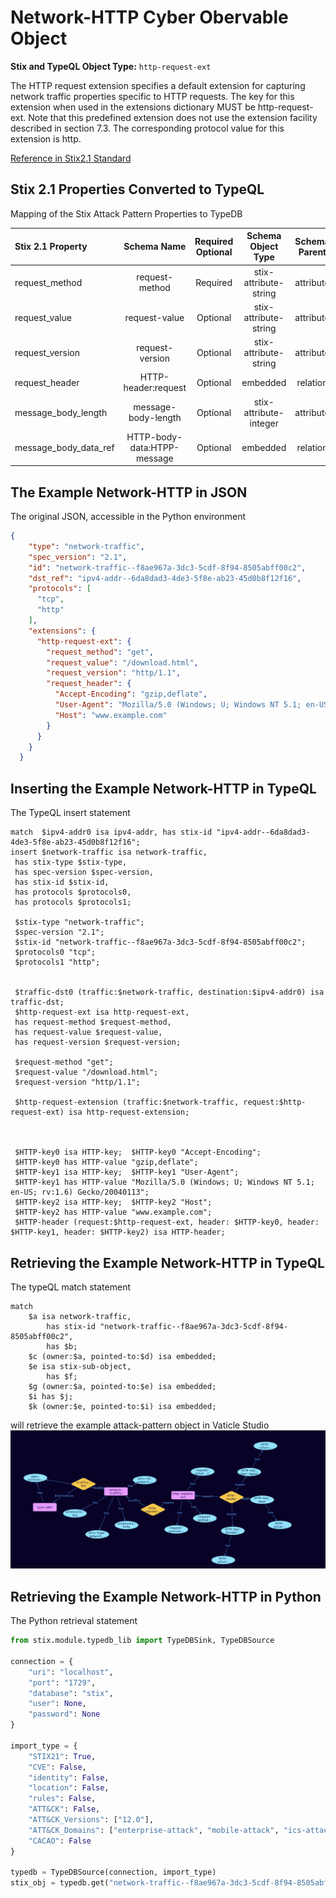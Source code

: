 # Network-HTTP Cyber Obervable Object

**Stix and TypeQL Object Type:**  `http-request-ext`

The HTTP request extension specifies a default extension for capturing network traffic properties specific to HTTP requests. The key for this extension when used in the extensions dictionary MUST be http-request-ext. Note that this predefined extension does not use the extension facility described in section 7.3. The corresponding protocol value for this extension is http.

[Reference in Stix2.1 Standard](https://docs.oasis-open.org/cti/stix/v2.1/os/stix-v2.1-os.html#_b0e376hgtml8)
## Stix 2.1 Properties Converted to TypeQL
Mapping of the Stix Attack Pattern Properties to TypeDB

|  Stix 2.1 Property    |           Schema Name             | Required  Optional  |      Schema Object Type | Schema Parent  |
|:--------------------|:--------------------------------:|:------------------:|:------------------------:|:-------------:|
| request_method |request-method |Required |  stix-attribute-string    |   attribute    |
| request_value |request-value |      Optional       |  stix-attribute-string    |   attribute    |
| request_version |request-version |      Optional       |  stix-attribute-string    |   attribute    |
| request_header |HTTP-header:request |      Optional       |embedded |relation |
| message_body_length |message-body-length |      Optional       |  stix-attribute-integer    |   attribute    |
| message_body_data_ref |HTTP-body-data:HTPP-message |      Optional       |embedded |relation |

## The Example Network-HTTP in JSON
The original JSON, accessible in the Python environment
```json
{      
    "type": "network-traffic",      
    "spec_version": "2.1",      
    "id": "network-traffic--f8ae967a-3dc3-5cdf-8f94-8505abff00c2",      
    "dst_ref": "ipv4-addr--6da8dad3-4de3-5f8e-ab23-45d0b8f12f16",      
    "protocols": [      
      "tcp",      
      "http"      
    ],      
    "extensions": {      
      "http-request-ext": {      
        "request_method": "get",      
        "request_value": "/download.html",      
        "request_version": "http/1.1",      
        "request_header": {      
          "Accept-Encoding": "gzip,deflate",      
          "User-Agent": "Mozilla/5.0 (Windows; U; Windows NT 5.1; en-US; rv:1.6) Gecko/20040113",      
          "Host": "www.example.com"      
        }      
      }      
    }      
  }
```


## Inserting the Example Network-HTTP in TypeQL
The TypeQL insert statement
```typeql
match  $ipv4-addr0 isa ipv4-addr, has stix-id "ipv4-addr--6da8dad3-4de3-5f8e-ab23-45d0b8f12f16";
insert $network-traffic isa network-traffic,
 has stix-type $stix-type,
 has spec-version $spec-version,
 has stix-id $stix-id,
 has protocols $protocols0,
 has protocols $protocols1;

 $stix-type "network-traffic";
 $spec-version "2.1";
 $stix-id "network-traffic--f8ae967a-3dc3-5cdf-8f94-8505abff00c2";
 $protocols0 "tcp";
 $protocols1 "http";


 $traffic-dst0 (traffic:$network-traffic, destination:$ipv4-addr0) isa traffic-dst;
 $http-request-ext isa http-request-ext,
 has request-method $request-method,
 has request-value $request-value,
 has request-version $request-version;

 $request-method "get";
 $request-value "/download.html";
 $request-version "http/1.1";

 $http-request-extension (traffic:$network-traffic, request:$http-request-ext) isa http-request-extension;



 $HTTP-key0 isa HTTP-key;  $HTTP-key0 "Accept-Encoding";
 $HTTP-key0 has HTTP-value "gzip,deflate";
 $HTTP-key1 isa HTTP-key;  $HTTP-key1 "User-Agent";
 $HTTP-key1 has HTTP-value "Mozilla/5.0 (Windows; U; Windows NT 5.1; en-US; rv:1.6) Gecko/20040113";
 $HTTP-key2 isa HTTP-key;  $HTTP-key2 "Host";
 $HTTP-key2 has HTTP-value "www.example.com";
 $HTTP-header (request:$http-request-ext, header: $HTTP-key0, header: $HTTP-key1, header: $HTTP-key2) isa HTTP-header;
```

## Retrieving the Example Network-HTTP in TypeQL
The typeQL match statement

```typeql
match
    $a isa network-traffic,
        has stix-id "network-traffic--f8ae967a-3dc3-5cdf-8f94-8505abff00c2",
        has $b;
    $c (owner:$a, pointed-to:$d) isa embedded;
    $e isa stix-sub-object,
        has $f;
    $g (owner:$a, pointed-to:$e) isa embedded;
    $i has $j;
    $k (owner:$e, pointed-to:$i) isa embedded;
```


will retrieve the example attack-pattern object in Vaticle Studio
![Network-HTTP Example](./img/network-http.png)

## Retrieving the Example Network-HTTP  in Python
The Python retrieval statement

```python
from stix.module.typedb_lib import TypeDBSink, TypeDBSource

connection = {
    "uri": "localhost",
    "port": "1729",
    "database": "stix",
    "user": None,
    "password": None
}

import_type = {
    "STIX21": True,
    "CVE": False,
    "identity": False,
    "location": False,
    "rules": False,
    "ATT&CK": False,
    "ATT&CK_Versions": ["12.0"],
    "ATT&CK_Domains": ["enterprise-attack", "mobile-attack", "ics-attack"],
    "CACAO": False
}

typedb = TypeDBSource(connection, import_type)
stix_obj = typedb.get("network-traffic--f8ae967a-3dc3-5cdf-8f94-8505abff00c2")
```

